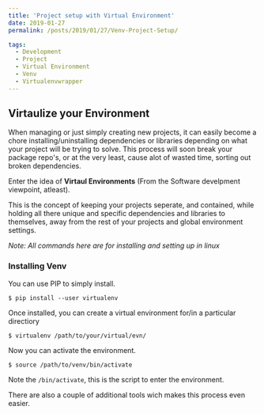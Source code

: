 ```yaml
---
title: 'Project setup with Virtual Environment'
date: 2019-01-27
permalink: /posts/2019/01/27/Venv-Project-Setup/

tags:
  - Development
  - Project
  - Virtual Environment
  - Venv
  - Virtualenvwrapper
---
```


## Virtaulize your Environment ##

When managing or just simply creating new projects, it can easily become a chore installing/uninstalling dependencies or libraries depending on what your project will be trying to solve.
This process will soon break your package repo's, or at the very least, cause alot of wasted time, sorting out broken dependencies.

Enter the idea of **Virtaul Environments** (From the Software develpment viewpoint, atleast).

This is the concept of keeping your projects seperate, and contained, while holding all there unique and specific dependencies and libraries to themselves, away from the rest of your projects and global environment settings.

*Note: All commands here are for installing and setting up in linux*

### Installing Venv ###

You can use PIP to simply install.
```
$ pip install --user virtualenv
```

Once installed, you can create a virtual environment for/in a particular directiory
```
$ virtualenv /path/to/your/virtual/evn/
```
Now you can activate the environment.

```
$ source /path/to/venv/bin/activate
```
Note the ```/bin/activate```, this is the script to enter the environment.


There are also a couple of additional tools wich makes this process even easier.


